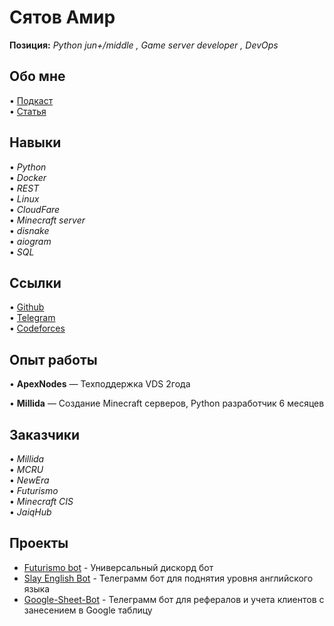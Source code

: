 # Сятов Амир

**Позиция:** *Python jun+/middle , Game server developer , DevOps*

## Обо мне
• [Подкаст](https://www.youtube.com/watch?v=enoZRj_lbPw)  
• [Статья](https://astanahub.com/ru/article/kak-14-letnii-rezident-jaiq-hub-zarabatyvaet-400-tysiach-tenge)  

## Навыки
• *Python*  
• *Docker*  
• *REST*  
• *Linux*  
• *CloudFare*  
• *Minecraft server*  
• *disnake*  
• *aiogram*  
• *SQL*  

## Ссылки
• [Github](https://github.com/Syatov)  
• [Telegram](https://t.me/Syatov)  
• [Codeforces](https://codeforces.com/profile/Syatov)  

## Опыт работы
• **ApexNodes** — Техподдержка VDS 2года

• **Millida** — Создание Minecraft серверов, Python разработчик 6 месяцев

## Заказчики
• *Millida*  
• *MCRU*  
• *NewEra*  
• *Futurismo*  
• *Minecraft CIS*  
• *JaiqHub* 

## Проекты
- [Futurismo bot](https://github.com/Syatov/Futurismo-bot) - Универсальный дискорд бот
- [Slay English Bot](https://github.com/Syatov/Slay-English-Bot) - Телеграмм бот для поднятия уровня английского языка
- [Google-Sheet-Bot](https://github.com/Syatov/Google-Shets--TG-bot) - Телеграмм бот для рефералов и учета клиентов с занесением в Google таблицу
